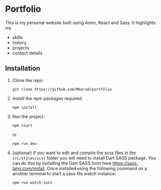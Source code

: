# Portfolio

This is my personal website built using Astro, React and Sass. It highlights my

-   skills
-   history
-   projects
-   contact details

## Installation

1. Clone the repo:

    ```
    git clone https://github.com/Moorad/portfolio
    ```

2. Install the npm packages required:

    ```
    npm install
    ```

3. Run the project:

    ```
    npm start
    ```

    or

    ```
    npm run dev
    ```

4. (optional) if you want to edit and compile the scss files in the `src/styles/scss` folder you will need to install Dart SASS package. You can do this by installing the Dart SASS from here https://sass-lang.com/install. Once installed using the following command on a another terminal to start a sass file watch instance:

    ```
    npm run watch:sass
    ```
